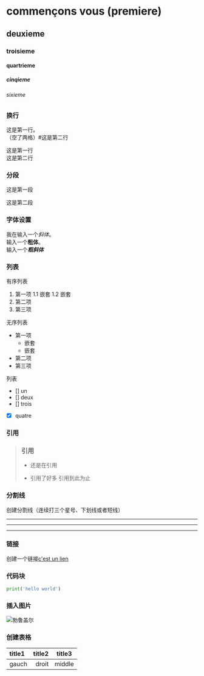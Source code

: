 # commençons vous (premiere)
## deuxieme
### troisieme
#### quartrieme
##### cinqieme
###### sixieme


### 换行
这是第一行。    
（空了两格）#这是第二行

这是第一行<br>
这是第二行


### 分段
这是第一段

这是第二段


### 字体设置
我在输入一个*斜体*。  
输入一个**粗体**。  
输入一个***粗斜体***


### 列表
有序列表
1. 第一项
	1.1 嵌套
	1.2 嵌套
2. 第二项
3. 第三项

无序列表
- 第一项
	- 嵌套
	- 嵌套
- 第二项
- 第三项

列表
- [] un
- [] deux
- [] trois
- [X] quatre


### 引用
> ### 引用
> * 还是在引用
> - 引用了好多
> 引用到此为止


### 分割线
创建分割线（连续打三个星号、下划线或者短线）
***
---
____


### 链接
创建一个链接[c'est un lien](https://docs.djangoproject.com/zh-hans/5.1/intro/tutorial01/)


### 代码块
```python
print('hello world')
```


### 插入图片
![勃鲁盖尔](https://www.sjmhxs.com/wp-content/uploads/2022/06/1654741551-adc3ad0ed0845d4.jpg)


### 创建表格
|title1|title2|title3|
|:-----|-----:|:----:|
|gauch |droit |middle|
